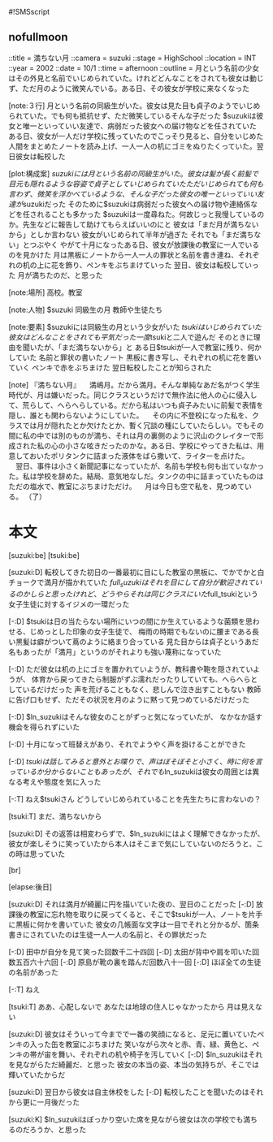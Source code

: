 #!SMSscript

## nofullmoon

::title = 満ちない月
::camera = suzuki
::stage = HighSchool
::location = INT
::year = 2002
::date = 10/1
::time = afternoon
::outline = 月という名前の少女はその外見と名前でいじめられていた。けれどどんなことをされても彼女は動じず、ただ月のように微笑んでいる。ある日、その彼女が学校に来なくなった

[note:３行]
月という名前の同級生がいた。彼女は見た目も貞子のようでいじめられていた。でも何も抵抗せず、ただ微笑しているそんな子だった
$suzukiは彼女と唯一といっていい友達で、病弱だった彼女への届け物などを任されていた
ある日、彼女が一人だけ学校に残っていたのでこっそり見ると、自分をいじめた人間をまとめたノートを読み上げ、一人一人の机にゴミをぬりたくっていた。翌日彼女は転校した

[plot:構成案]
$suzukiには月という名前の同級生がいた。彼女は髪が長く前髪で目元も隠れるような容姿で貞子としていじめられていた
ただいじめられても何も言わず、微笑を浮かべているような、そんな子だった
彼女の唯一といっていい友達が$suzukiだった
そのために$suzukiは病弱だった彼女への届け物や連絡係などを任されることも多かった
$suzukiは一度尋ねた。何故じっと我慢しているのか。先生などに報告して助けてもらえばいいのにと
彼女は「まだ月が満ちないから」としか言わない
彼女がいじめられて半年が過ぎた
それでも「まだ満ちない」とつぶやく
やがて十月になったある日、彼女が放課後の教室に一人でいるのを見かけた
月は黒板にノートから一人一人の罪状と名前を書き連ね、それぞれの机の上に花を飾り、ペンキをぶちまけていった
翌日、彼女は転校していった
月が満ちたのだ、と思った

[note:場所]
高校。教室

[note:人物]
$suzuki
同級生の月
教師や生徒たち

[note:要素]
$suzukiには同級生の月という少女がいた
$tsukiはいじめられていた
彼女はどんなことをされても平気だった
一度$tsukiと二人で遊んだ
そのときに理由を聞いたが、「まだ満ちないから」と
ある日$tsukiが一人で教室に残り、何かしていた
名前と罪状の書いたノート
黒板に書き写し、それぞれの机に花を置いていく
ペンキで赤をぶちまけた
翌日転校したことが知らされた

[note]
『満ちない月』
　満嶋月。だから満月。そんな単純なあだ名がつく学生時代が、月は嫌いだった。同じクラスというだけで無作法に他人の心に侵入して、荒らして、へらへらしている。だから私はいつも貞子みたいに前髪で表情を隠し、誰とも関わらないようにしていた。
　その内に不登校になった私を、クラスでは月が隠れたとか欠けたとか、暫く冗談の種にしていたらしい。でもその間に私の中では別のものが満ち、それは月の裏側のように沢山のクレイターで形成された私の心の小さな呟きだったのかな。ある日、学校にやってきた私は、用意しておいたポリタンクに詰まった液体をばら撒いて、ライターを点けた。
　翌日、事件は小さく新聞記事になっていたが、名前も学校も何も出ていなかった。私は学校を辞めた。結局、意気地なしだ。タンクの中に詰まっていたものはただの塩水で、教室にぶちまけただけ。
　月は今日も空で私を、見つめている。
（了）


# 本文

[suzuki:be]
[tsuki:be]

[suzuki:D]
転校してきた初日の一番最初に目にした教室の黒板に、でかでかと白チョークで満月が描かれていた
$full_suzukiはそれを目にして自分が歓迎されているのかしらと思ったけれど、
どうやらそれは同じクラスにいた$full_tsukiという女子生徒に対するイジメの一環だった

[-:D]
$tsukiは日の当たらない場所にいつの間にか生えているような菌類を思わせる、じめっとした印象の女子生徒で、
梅雨の時期でもないのに腰まである長い黒髪は癖がついて蔦のように絡まり合っている
見た目からは貞子というあだ名もあったが「満月」というのがそれよりも強い蔑称になっていた

[-:D]
ただ彼女は机の上にゴミを置かれていようが、教科書や鞄を隠されていようが、
体育から戻ってきたら制服がずぶ濡れだったりしていても、へらへらとしているだけだった
声を荒げることもなく、悲しんで泣き出すこともない
教師に告げ口もせず、ただその状況を月のように黙って見つめているだけだった

[-:D]
$ln_suzukiはそんな彼女のことがずっと気になっていたが、
なかなか話す機会を得られずにいた

[-:D]
十月になって班替えがあり、それでようやく声を掛けることができた

[-:D]
$tsukiは話してみると意外とお喋りで、声はぼそぼそと小さく、時に何を言っているか分からないこともあったが、
それでも$ln_suzukiは彼女の周囲とは異なる考えや態度を気に入った

[-:T]
ねえ$tsukiさん
どうしていじめられていることを先生たちに言わないの？

[tsuki:T]
まだ、満ちないから

[suzuki:D]
その返答は相変わらずで、$ln_suzukiにはよく理解できなかったが、
彼女が楽しそうに笑っていたから本人はそこまで気にしていないのだろうと、この時は思っていた

[br]

[elapse:後日]

[suzuki:D]
それは満月が綺麗に円を描いていた夜の、翌日のことだった
[-:D]
放課後の教室に忘れ物を取りに戻ってくると、そこで$tsukiが一人、ノートを片手に黒板に何かを書いていた
彼女の几帳面な文字は一目でそれと分かるが、箇条書きにされていたのは生徒一人一人の名前と、その罪状だった

[-:D]
田中が自分を見て笑った回数千二十四回
[-:D]
太田が背中や肩を叩いた回数五百六十六回
[-:D]
原島が靴の裏を踏んだ回数八十一回
[-:D]
ほぼ全ての生徒の名前があった

[-:T]
ねえ

[tsuki:T]
ああ、心配しないで
あなたは地球の住人じゃなかったから
月は見えない

[suzuki:D]
彼女はそういって今までで一番の笑顔になると、足元に置いていたペンキの入った缶を教室にぶちまけた
笑いながら次々と赤、青、緑、黄色と、ペンキの帯が宙を舞い、それぞれの机や椅子を汚していく
[-:D]
$ln_suzukiはそれを見ながらただ綺麗だ、と思った
彼女の本当の姿、本当の気持ちが、そこでは輝いていたからだ

[suzuki:D]
翌日から彼女は自主休校をした
[-:D]
転校したことを聞いたのはそれから更に一月後だった

[suzuki:K]
$ln_suzukiはぽっかり空いた席を見ながら彼女は次の学校でも満ちるのだろうか、と思った
